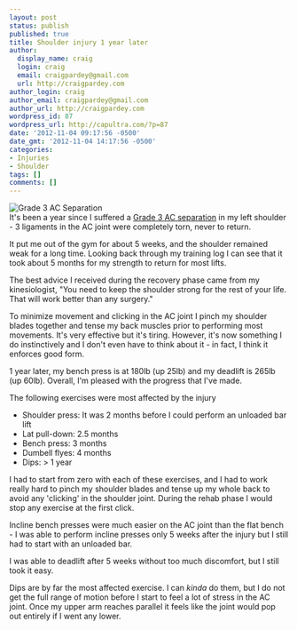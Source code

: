 ```yaml
---
layout: post
status: publish
published: true
title: Shoulder injury 1 year later
author:
  display_name: craig
  login: craig
  email: craigpardey@gmail.com
  url: http://craigpardey.com
author_login: craig
author_email: craigpardey@gmail.com
author_url: http://craigpardey.com
wordpress_id: 87
wordpress_url: http://capultra.com/?p=87
date: '2012-11-04 09:17:56 -0500'
date_gmt: '2012-11-04 14:17:56 -0500'
categories:
- Injuries
- Shoulder
tags: []
comments: []
---
```


![Grade 3 AC
Separation](http://thesteadmanclinic.com/education/assets/grade3_acrosep.gif)  
It's been a year since I suffered a [Grade 3 AC separation](index.php?p=26) in
my left shoulder - 3 ligaments in the AC joint were completely torn, never to
return.

It put me out of the gym for about 5 weeks, and the shoulder remained weak for
a long time. Looking back through my training log I can see that it took about
5 months for my strength to return for most lifts.

The best advice I received during the recovery phase came from my
kinesiologist, "You need to keep the shoulder strong for the rest of your
life. That will work better than any surgery."

To minimize movement and clicking in the AC joint I pinch my shoulder blades
together and tense my back muscles prior to performing most movements. It's
very effective but it's tiring. However, it's now something I do instinctively
and I don't even have to think about it - in fact, I think it enforces good
form.

1 year later, my bench press is at 180lb (up 25lb) and my deadlift is 265lb
(up 60lb). Overall, I'm pleased with the progress that I've made.

The following exercises were most affected by the injury

  * Shoulder press: It was 2 months before I could perform an unloaded bar lift
  * Lat pull-down: 2.5 months
  * Bench press: 3 months
  * Dumbell flyes: 4 months
  * Dips: > 1 year
  

I had to start from zero with each of these exercises, and I had to work
really hard to pinch my shoulder blades and tense up my whole back to avoid
any 'clicking' in the shoulder joint. During the rehab phase I would stop any
exercise at the first click.

Incline bench presses were much easier on the AC joint than the flat bench - I
was able to perform incline presses only 5 weeks after the injury but I still
had to start with an unloaded bar.

I was able to deadlift after 5 weeks without too much discomfort, but I still
took it easy.

Dips are by far the most affected exercise. I can _kinda_ do them, but I do
not get the full range of motion before I start to feel a lot of stress in the
AC joint. Once my upper arm reaches parallel it feels like the joint would pop
out entirely if I went any lower.

